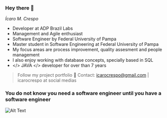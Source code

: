 ### Hey there 👋
_Ícaro M. Crespo_

- Developer at ADP Brazil Labs
- Management and Agile enthusiast
- Software Engineer by Federal University of Pampa
- Master student in Software Engineering at Federal University of Pampa
- My focus areas are process improvement, quality assesment and people management
- I also enjoy working with database concepts, specially based in SQL
- </> JAVA </> developer for over than 7 years


> Follow my project portfolio 💬
> Contact: icarocrespo@gmail.com | icarocrespo at social medias

### You do not know you need a software engineer until you have a software engineer


![Alt Text](https://media.giphy.com/media/4CP58gxwbBy2Q/giphy.gif)
<!--
**icarocrespo/icarocrespo** is a ✨ _special_ ✨ repository because its `README.md` (this file) appears on your GitHub profile.

Here are some ideas to get you started:

- 🔭 I’m currently working on ...
- 🌱 I’m currently learning ...
- 👯 I’m looking to collaborate on ...
- 🤔 I’m looking for help with ...
- 💬 Ask me about ...
- 📫 How to reach me: ...
- 😄 Pronouns: ...
- ⚡ Fun fact: ...
-->
